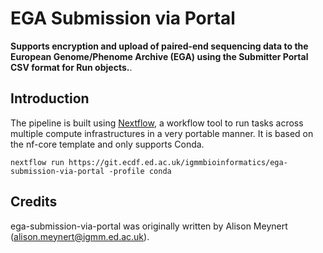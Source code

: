 # EGA Submission via Portal

**Supports encryption and upload of paired-end sequencing data to the European Genome/Phenome Archive (EGA) using the Submitter Portal CSV format for Run objects.**.

## Introduction

The pipeline is built using [Nextflow](https://www.nextflow.io), a workflow tool to run tasks across multiple compute infrastructures in a very portable manner. It is based on the nf-core template and only supports Conda.

```
nextflow run https://git.ecdf.ed.ac.uk/igmmbioinformatics/ega-submission-via-portal -profile conda
```

## Credits

ega-submission-via-portal was originally written by Alison Meynert (alison.meynert@igmm.ed.ac.uk).

